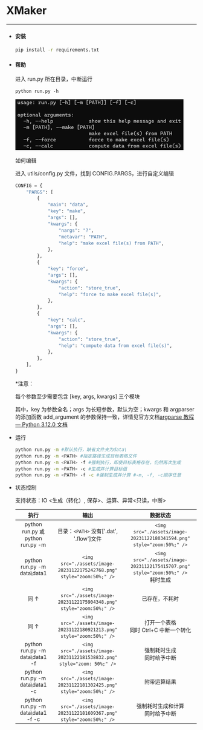 # XMaker

---

- #### 安装

  ```bash
  pip install -r requirements.txt
  ```

- #### 帮助

  进入 run.py 所在目录，中断运行

  ```
  python run.py -h
  ```

  <img src="./assets/image-20231122175633478.png" style="zoom:50%;" />

  如何编辑

  进入 utils/config.py 文件，找到 CONFIG.PARGS，进行自定义编辑

  ```python
  CONFIG = {
      "PARGS": [
          {
              "main": "data",
              "key": "make",
              "args": [],
              "kwargs": {
                  "nargs": "?",
                  "metavar": "PATH",
                  "help": "make excel file(s) from PATH",
              },
          },
          {
              "key": "force",
              "args": [],
              "kwargs": {
                  "action": "store_true",
                  "help": "force to make excel file(s)",
              },
          },
          {
              "key": "calc",
              "args": [],
              "kwargs": {
                  "action": "store_true",
                  "help": "compute data from excel file(s)",
              },
          },
      ],
  }
  ```

  \*注意：

  每个参数至少需要包含 \[key, args, kwargs\] 三个模块

  其中，key 为参数全名；args 为长短参数，默认为空；kwargs 和 argparser 的添加函数 add_argument 的参数保持一致，详情见官方文档[argparse 教程 — Python 3.12.0 文档](https://docs.python.org/zh-cn/3/howto/argparse.html)

- 运行

  ```bash
  python run.py -m #默认执行，缺省文件夹为data\
  python run.py -m <PATH> #指定路径生成目标表格文件
  python run.py -m <PATH> -f #强制执行，即使目标表格存在，仍然再次生成
  python run.py -m <PATH> -c #生成并计算目标值
  python run.py -m <PATH> -f -c #强制生成并计算 #-m, -f, -c顺序任意
  ```

- 状态控制

  支持状态：IO <生成（转化）, 保存>、运算、异常<只读，中断>

  |                  执行                  |                             输出                             |                           数据状态                           |
  | :------------------------------------: | :----------------------------------------------------------: | :----------------------------------------------------------: |
  | python run.py 或<br />python run.py -m |           目录：`<PATH>` 没有['.dat', '.flow']文件           | `<img src="./assets/image-20231122180341594.png" style="zoom:50%;" />` |
  |      python run.py -m data\data1       | `<img src="./assets/image-20231122175242768.png" style="zoom:50%;" />` | `<img src="./assets/image-20231122175415707.png" style="zoom:50%;" />`<br />耗时生成 |
  |                  同 ↑                  | `<img src="./assets/image-20231122175904348.png" style="zoom:50%;" />` |                        已存在，不耗时                        |
  |                  同 ↑                  | `<img src="./assets/image-20231122180921213.png" style="zoom:50%;" />` |          打开一个表格<br />同时 Ctrl+C 中断一个转化          |
  |     python run.py -m data\data1 -f     | `<img src="./assets/image-20231122181538832.png" style="zoom: 50%;" />` |                强制耗时生成<br />同时给予中断                |
  |     python run.py -m data\data1 -c     | `<img src="./assets/image-20231122181302425.png" style="zoom:50%;" />` |                         附带运算结果                         |
  |   python run.py -m data\data1 -f -c    | `<img src="./assets/image-20231122181609367.png" style="zoom:50%;" />` |             强制耗时生成和计算<br />同时给予中断             |
